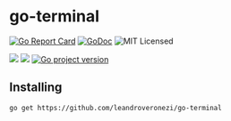 # go-terminal

[![Go Report Card](https://goreportcard.com/badge/github.com/leandroveronezi/go-terminal)](https://goreportcard.com/report/github.com/leandroveronezi/go-terminal)
[![GoDoc](https://godoc.org/github.com/leandroveronezi/go-terminal?status.png)](https://godoc.org/github.com/leandroveronezi/go-terminal)
![MIT Licensed](https://img.shields.io/github/license/leandroveronezi/go-terminal.svg)

![](https://img.shields.io/github/release/leandroveronezi/go-terminal.svg)
![](https://img.shields.io/github/repo-size/leandroveronezi/go-terminal.svg)
[![Go project version](https://badge.fury.io/go/github.com%2Fcrgimenes%2Fgoconfig.svg)](https://badge.fury.io/go/github.com%2Fcrgimenes%2Fgoconfig)


## Installing

```bash
go get https://github.com/leandroveronezi/go-terminal
```